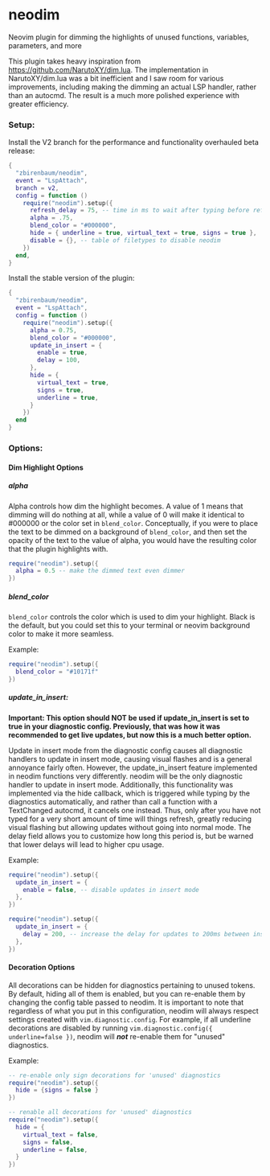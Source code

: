 # neodim
Neovim plugin for dimming the highlights of unused functions, variables, parameters, and more

This plugin takes heavy inspiration from https://github.com/NarutoXY/dim.lua. The implementation in NarutoXY/dim.lua was a bit inefficient and I saw room for various improvements, including making the dimming an actual LSP handler, rather than an autocmd. The result is a much more polished experience with greater efficiency.

### Setup:

Install the V2 branch for the performance and functionality overhauled beta release:
```lua
{
  "zbirenbaum/neodim",
  event = "LspAttach",
  branch = v2,
  config = function ()
    require("neodim").setup({
      refresh_delay = 75, -- time in ms to wait after typing before refresh diagnostics
      alpha = .75,
      blend_color = "#000000",
      hide = { underline = true, virtual_text = true, signs = true },
      disable = {}, -- table of filetypes to disable neodim
    })
  end,
}

```

Install the stable version of the plugin:

```lua
{
  "zbirenbaum/neodim",
  event = "LspAttach",
  config = function ()
    require("neodim").setup({
      alpha = 0.75,
      blend_color = "#000000",
      update_in_insert = {
        enable = true,
        delay = 100,
      },
      hide = {
        virtual_text = true,
        signs = true,
        underline = true,
      }
    })
  end
}
```

### Options:

#### Dim Highlight Options

##### alpha

Alpha controls how dim the highlight becomes. A value of 1 means that dimming will do nothing at all, while a value of 0 will make it identical to #000000 or the color set in `blend_color`. Conceptually, if you were to place the text to be dimmed on a background of `blend_color`, and then set the opacity of the text to the value of alpha, you would have the resulting color that the plugin highlights with.


```lua
require("neodim").setup({
  alpha = 0.5 -- make the dimmed text even dimmer
})
```

##### blend_color

`blend_color` controls the color which is used to dim your highlight. Black is the default, but you could set this to your terminal or neovim background color to make it more seamless.

Example:

```lua
require("neodim").setup({
  blend_color = "#10171f"
})
```

##### update_in_insert:
**Important: This option should **NOT** be used if update_in_insert is set to true in your diagnostic config. Previously, that was how it was recommended to get live updates, but now this is a much better option.**

Update in insert mode from the diagnostic config causes all diagnostic handlers to update in insert mode, causing visual flashes and is a general annoyance fairly often. However, the update_in_insert feature implemented in neodim functions very differently. neodim will be the only diagnostic handler to update in insert mode. Additionally, this functionality was implemented via the hide callback, which is triggered while typing by the diagnostics automatically, and rather than call a function with a TextChanged autocmd, it cancels one instead. Thus, only after you have not typed for a very short amount of time will things refresh, greatly reducing visual flashing but allowing updates without going into normal mode. The delay field allows you to customize how long this period is, but be warned that lower delays will lead to higher cpu usage.

Example:
```lua
require("neodim").setup({
  update_in_insert = {
    enable = false, -- disable updates in insert mode
  },
})
```

```lua
require("neodim").setup({
  update_in_insert = {
    delay = 200, -- increase the delay for updates to 200ms between insertions
  },
})
```

#### Decoration Options
All decorations can be hidden for diagnostics pertaining to unused tokens. By default, hiding all of them is enabled, but you can re-enable them by changing the config table passed to neodim. It is important to note that regardless of what you put in this configuration, neodim will always respect settings created with `vim.diagnostic.config`. For example, if all underline decorations are disabled by running `vim.diagnostic.config({ underline=false })`, neodim will ***not*** re-enable them for "unused" diagnostics.

Example:

```lua
-- re-enable only sign decorations for 'unused' diagnostics
require("neodim").setup({
  hide = {signs = false }
})
```

```lua
-- renable all decorations for 'unused' diagnostics
require("neodim").setup({
  hide = {
    virtual_text = false,
    signs = false,
    underline = false,
  }
})
```

<!-- ### How to get live dim updates as you type -->
<!---->
<!-- The vim.diagnostic.config function provides hooks which allow you to affect the behavior of this plugin. Setting `update_in_insert` to true will cause the plugin to update as fast as your LSP can supply diagnostic info. I personally find it preferable to keep this value at false, but the option is there and I recommend trying both out to see which you prefer. -->
<!---->
<!-- Example: -->
<!-- ``` -->
<!-- vim.diagnostic.config({ -->
<!--   ... -->
<!--   update_in_insert = true, -- Set this to true for live dim updates as you type -->
<!--   ... -->
<!-- }) -->
<!-- ``` -->
